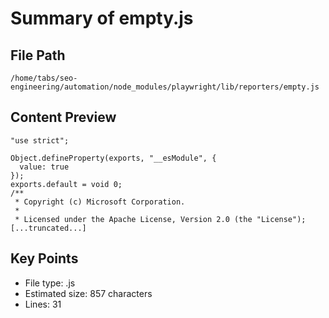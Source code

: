 # Summary of empty.js
  
## File Path
`/home/tabs/seo-engineering/automation/node_modules/playwright/lib/reporters/empty.js`

## Content Preview
```
"use strict";

Object.defineProperty(exports, "__esModule", {
  value: true
});
exports.default = void 0;
/**
 * Copyright (c) Microsoft Corporation.
 *
 * Licensed under the Apache License, Version 2.0 (the "License");
[...truncated...]
```

## Key Points
- File type: .js
- Estimated size: 857 characters
- Lines: 31
